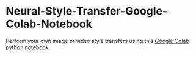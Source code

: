 # Neural-Style-Transfer-Google-Colab-Notebook
Perform your own image or video style transfers using this <a href="https://colab.research.google.com/notebooks/welcome.ipynb" target="_blank">Google Colab</a> python notebook.
